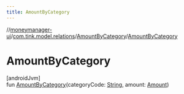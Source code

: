 ```yaml
---
title: AmountByCategory
---
```

//[moneymanager-ui](../../../index.html)/[com.tink.model.relations](../index.html)/[AmountByCategory](index.html)/[AmountByCategory](-amount-by-category.html)



# AmountByCategory



[androidJvm]\
fun [AmountByCategory](-amount-by-category.html)(categoryCode: [String](https://kotlinlang.org/api/latest/jvm/stdlib/kotlin/-string/index.html), amount: [Amount](../../com.tink.model.misc/-amount/index.html))




